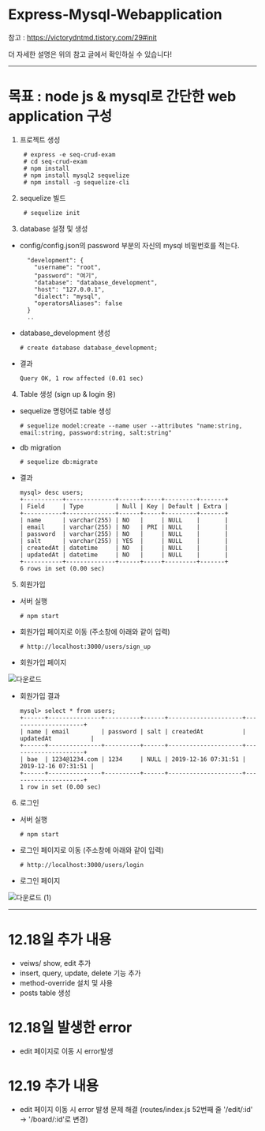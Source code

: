 # Express-Mysql-Webapplication

참고 : https://victorydntmd.tistory.com/29#init

더 자세한 설명은 위의 참고 글에서 확인하실 수 있습니다!

---------------------------------------------------

# 목표 : node js & mysql로 간단한 web application 구성

1. 프로젝트 생성

        # express -e seq-crud-exam
        # cd seq-crud-exam
        # npm install
        # npm install mysql2 sequelize
        # npm install -g sequelize-cli

2. sequelize 빌드

        # sequelize init

3. database 설정 및 생성

  - config/config.json의 password 부분의 자신의 mysql 비밀번호를 적는다.
  
          "development": {
            "username": "root",
            "password": "여기",
            "database": "database_development",
            "host": "127.0.0.1",
            "dialect": "mysql",
            "operatorsAliases": false
          }
          ..
  
  - database_development 생성
  
        # create database database_development;
  
  - 결과
  
        Query OK, 1 row affected (0.01 sec)
        
        
4. Table 생성 (sign up & login 용)

  - sequelize 명령어로 table 생성

        # sequelize model:create --name user --attributes "name:string, email:string, password:string, salt:string"

  - db migration
  
        # sequelize db:migrate

  - 결과
  
        mysql> desc users;
        +-----------+--------------+------+-----+---------+-------+
        | Field     | Type         | Null | Key | Default | Extra |
        +-----------+--------------+------+-----+---------+-------+
        | name      | varchar(255) | NO   |     | NULL    |       |
        | email     | varchar(255) | NO   | PRI | NULL    |       |
        | password  | varchar(255) | NO   |     | NULL    |       |
        | salt      | varchar(255) | YES  |     | NULL    |       |
        | createdAt | datetime     | NO   |     | NULL    |       |
        | updatedAt | datetime     | NO   |     | NULL    |       |
        +-----------+--------------+------+-----+---------+-------+
        6 rows in set (0.00 sec)

5. 회원가입

  - 서버 실행
  
        # npm start
  
  - 회원가입 페이지로 이동 (주소창에 아래와 같이 입력)
  
        # http://localhost:3000/users/sign_up

  - 회원가입 페이지
  
  ![다운로드](https://user-images.githubusercontent.com/45925992/70890728-1669c580-2029-11ea-8ab3-e64ac7e14a47.png)
  
  - 회원가입 결과
  
        mysql> select * from users;
        +------+---------------+----------+------+---------------------+---------------------+
        | name | email         | password | salt | createdAt           | updatedAt           |
        +------+---------------+----------+------+---------------------+---------------------+
        | bae  | 1234@1234.com | 1234     | NULL | 2019-12-16 07:31:51 | 2019-12-16 07:31:51 |
        +------+---------------+----------+------+---------------------+---------------------+
        1 row in set (0.00 sec)

6. 로그인

  - 서버 실행
  
        # npm start
  
  - 로그인 페이지로 이동 (주소창에 아래와 같이 입력)
  
        # http://localhost:3000/users/login

  - 로그인 페이지
  
  ![다운로드 (1)](https://user-images.githubusercontent.com/45925992/70890912-7fe9d400-2029-11ea-890f-580debd13672.png)
  
----------------------------------------

# 12.18일 추가 내용

  - veiws/ show, edit 추가
  - insert, query, update, delete 기능 추가
  - method-override 설치 및 사용
  - posts table 생성
  
# 12.18일 발생한 error

  - edit 페이지로 이동 시 error발생
  
# 12.19 추가 내용
  
  - edit 페이지 이동 시 error 발생 문제 해결 (routes/index.js 52번째 줄 '/edit/:id' -> '/board/:id'로 변경)